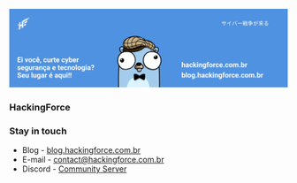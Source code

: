 ![HackingForce](https://raw.githubusercontent.com/hackingforce/.github/main/assets/readme_header.jpg)

### HackingForce


### Stay in touch
* Blog - [blog.hackingforce.com.br](https://blog.hackingforce.com.br)
* E-mail - [contact@hackingforce.com.br](mailto:contact@hackingforce.com.br)
* Discord - [Community Server](https://discord.gg/2QRkgT3CM3)
